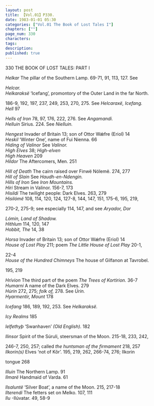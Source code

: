 ```yaml
---
layout: post
title: 【Vol.01】P330.
date: 1983-01-01 05:30
categories: ["Vol.01 The Book of Lost Tales I"]
chapters: [""]
page_num: 330
characters: 
tags: 
description: 
published: true
---
```


<p style="text-indent: 0;">
330      THE BOOK OF LOST TALES: PART I
</p>

<I>Helkar  </I> The pillar of the Southern Lamp. 69-71, 91, 113, 127. See

<I>Helcar.<BR>Helkaraksë</I> ‘Icefang’, promontory of the Outer Land in the far North.

186-9, 192, 197, 237, 249, 253, 270, 275. See <I>Helcaraxë, Icefang.<BR>Hell  </I> 97

<I>Hells of Iron   </I> 78, 97, 176, 222, 276. See <I>Angamandi.<BR>Helluin   </I> Sirius. 224. See <I>Nielluin.</I>

<I>Hengest   </I> Invader of Britain 13; son of Ottor Wǽfre (Eriol) 14<BR><I>Heskil   </I> ‘Winter One’, name of Fui Nienna. 66<BR><I>Hiding of Valinor  </I> See <I>Valinor.<BR>High Elves   </I> 38; <I>High-elven<BR>High Heaven   </I> 209<BR><I>Hildor  </I> The Aftercomers, Men. 251

<I>Hill of Death   </I> The cairn raised over Finwë Nólemë. 274, 277<BR><I>Hill of Slain   </I> See <I>Haudh-en-Ndengin.<BR>Hills of Iron   </I> See <I>Iron Mountains.<BR>Híri   </I> Stream in Valinor. 156-7, 173<BR><I>Hisildi  </I> The twilight people: Dark Elves. 263, 279<BR><I>Hisilómë  </I> 108, 114, 120, 124, 127-8, 144, 147, 151, 175-6, 195, 219,

270-2, 275-9; see especially  114, 147, and see <I>Aryador, Dor</I>

<I>Lómin, Land of Shadow.<BR>Hithlum   </I> 114, 120, 147<BR><I>Hobbit, The   </I> 14, 38

<I>Horsa   </I> Invader of Britain 13; son of Ottor Wǽfre (Eriol) 14<BR><I>House of Lost Play  </I> 211; poem <I>The Little House of Lost Play</I> 20-1,

22-4<BR><I>House of the Hundred Chimneys  </I> The house of Gilfanon at Tavrobel.

195, 219

<I>Hrívion   </I> The third part of the poem <I>The Trees of Kortirion.</I> 36-7<BR><I>Humarni   </I> A name of the Dark Elves. 279<BR><I>Húrin </I> 272, 275; <I>folk of,</I> 278. See <I>Úrin.<BR>Hyarmentir, Mount   </I> 178

<I>Icefang   </I> 186, 189, 192, 253. See <I>Helkaraksë.</I>

<I>Icy Realms   </I> 185

<I>lelfethyþ  </I> ‘Swanhaven’ <I>(Old English).</I> 182

<I>Ilinsor  </I> Spirit of the Súruli, steersman of the Moon. 215-18, 233, 242,

246-7, 250, 257; called <I>the huntsman of the firmament</I> 218, 257<BR><I>Ilkorin(s)   </I> Elves ‘not of Kôr’.  195, 219, 262, 266-74, 276; Ilkorin

tongue 268

<I>Illuin   </I> The Northern Lamp. 91<BR><I>Ilmarë   </I> Handmaid of Varda. 61

<I>llsaluntë </I> ‘Silver Boat’, a name of the Moon. 215, 217-18<BR><I>llterendi  </I> The fetters set on Melko. 107, 111<BR><I>Ilu  </I> -Ilúvatar. 49, 58-9

